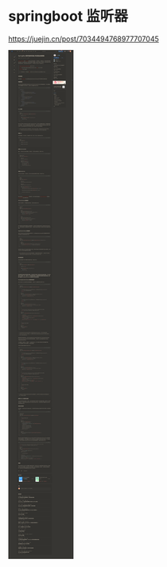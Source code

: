 # springboot  监听器

https://juejin.cn/post/7034494768977707045

![](https://raw.githubusercontent.com/HongXiaoHong/images/main/picture/juejin.cn_post_7034494768977707045.png)